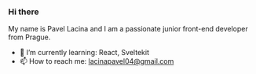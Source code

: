 ### Hi there  
My name is Pavel Lacina and I am a passionate junior front-end developer from Prague.
- 🌱 I’m currently learning: React, Sveltekit
- 📫 How to reach me: lacinapavel04@gmail.com

<!--
**ParzivalPavlis/ParzivalPavlis** is a ✨ _special_ ✨ repository because its `README.md` (this file) appears on your GitHub profile.

Here are some ideas to get you started:

- 🔭 I’m currently working on ...
- 🌱 I’m currently learning ...
- 👯 I’m looking to collaborate on ...
- 🤔 I’m looking for help with ...
- 💬 Ask me about ...
- 📫 How to reach me: ...
- 😄 Pronouns: ...
- ⚡ Fun fact: ...
-->
